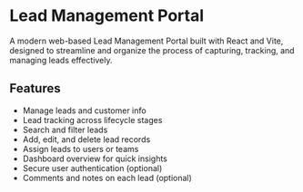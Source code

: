 # Lead Management Portal

A modern web-based Lead Management Portal built with React and Vite, designed to streamline and organize the process of capturing, tracking, and managing leads effectively.

## Features

- Manage leads and customer info
- Lead tracking across lifecycle stages
- Search and filter leads
- Add, edit, and delete lead records
- Assign leads to users or teams
- Dashboard overview for quick insights
- Secure user authentication (optional)
- Comments and notes on each lead (optional)
